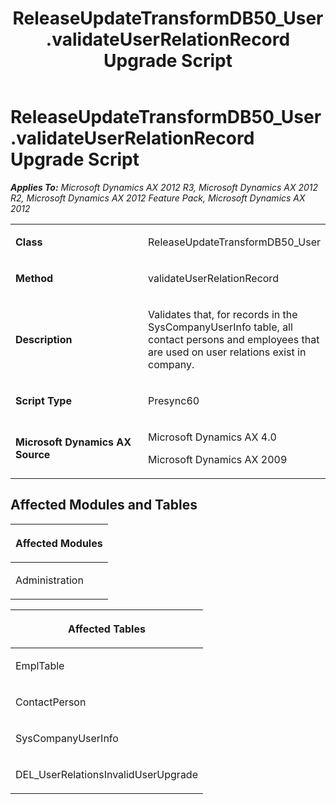﻿---
title: ReleaseUpdateTransformDB50_User.validateUserRelationRecord Upgrade Script
TOCTitle: ReleaseUpdateTransformDB50_User.validateUserRelationRecord Upgrade Script
ms:assetid: 216cb3fc-1d43-cec6-ee49-8bfb00c649ea
ms:mtpsurl: https://msdn.microsoft.com/en-us/library/JJ684925(v=AX.60)
ms:contentKeyID: 49707127
ms.date: 05/18/2015
mtps_version: v=AX.60
---

# ReleaseUpdateTransformDB50\_User.validateUserRelationRecord Upgrade Script 


_**Applies To:** Microsoft Dynamics AX 2012 R3, Microsoft Dynamics AX 2012 R2, Microsoft Dynamics AX 2012 Feature Pack, Microsoft Dynamics AX 2012_

<table>
<colgroup>
<col style="width: 50%" />
<col style="width: 50%" />
</colgroup>
<tbody>
<tr class="odd">
<td><p><strong>Class</strong></p></td>
<td><p>ReleaseUpdateTransformDB50_User</p></td>
</tr>
<tr class="even">
<td><p><strong>Method</strong></p></td>
<td><p>validateUserRelationRecord</p></td>
</tr>
<tr class="odd">
<td><p><strong>Description</strong></p></td>
<td><p>Validates that, for records in the SysCompanyUserInfo table, all contact persons and employees that are used on user relations exist in company.</p></td>
</tr>
<tr class="even">
<td><p><strong>Script Type</strong></p></td>
<td><p>Presync60</p></td>
</tr>
<tr class="odd">
<td><p><strong>Microsoft Dynamics AX Source</strong></p></td>
<td><p>Microsoft Dynamics AX 4.0</p>
<p>Microsoft Dynamics AX 2009</p></td>
</tr>
</tbody>
</table>


## Affected Modules and Tables

<table>
<colgroup>
<col style="width: 100%" />
</colgroup>
<thead>
<tr class="header">
<th><p>Affected Modules</p></th>
</tr>
</thead>
<tbody>
<tr class="odd">
<td><p>Administration</p></td>
</tr>
</tbody>
</table>


<table>
<colgroup>
<col style="width: 100%" />
</colgroup>
<thead>
<tr class="header">
<th><p>Affected Tables</p></th>
</tr>
</thead>
<tbody>
<tr class="odd">
<td><p>EmplTable</p></td>
</tr>
<tr class="even">
<td><p>ContactPerson</p></td>
</tr>
<tr class="odd">
<td><p>SysCompanyUserInfo</p></td>
</tr>
<tr class="even">
<td><p>DEL_UserRelationsInvalidUserUpgrade</p></td>
</tr>
</tbody>
</table>

  


